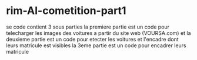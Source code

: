 # rim-AI-cometition-part1
se code contient 3 sous parties la premiere partie est un code pour telecharger les images des voitures a partir  du site web (VOURSA.com) et la deuxieme  partie est un code pour etecter les voitures et l'encadre  dont leurs matricule est visibles  la 3eme partie est un code pour encadrer leurs matricule
